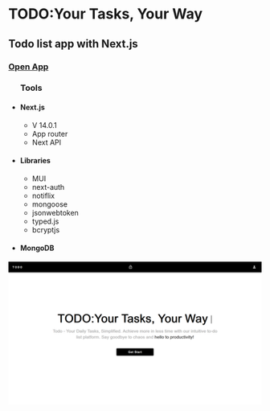 <h1> TODO:Your Tasks, Your Way</h1>

<h2>Todo list app with  Next.js</h2>
<h3><a href="https://todo-theta-wheat.vercel.app/">Open App</a></h3>
<ul>
    <h3/>Tools</h3>
    <li>
        <h4>Next.js</h4>
        <ul>
            <li>V 14.0.1</li>
            <li>App router</li>
            <li>Next API</li>
        </ul>  
    </li>
    <li>
        <h4>Libraries</h4>
        <ul><li>MUI</li>
            <li>next-auth</li>
            <li>notiflix</li>
            <li>mongoose</li>
            <li>jsonwebtoken</li>
            <li>typed.js</li>
            <li>bcryptjs</li>
        </ul>
    </li>
    <li>
        <h4>MongoDB</h4>
    </li>   
</ul>
<img src="./global/Screenshot 2023-11-03 124415.png" alt="Site photo" width="700px">
